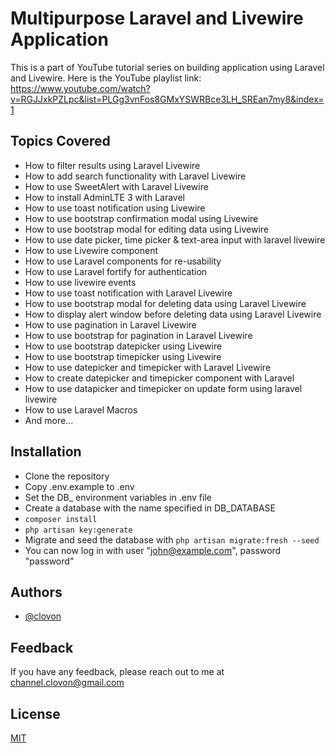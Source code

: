 
# Multipurpose Laravel and Livewire Application

This is a part of YouTube tutorial series on building application using Laravel and Livewire.
Here is the YouTube playlist link: https://www.youtube.com/watch?v=RGJJxkPZLpc&list=PLGg3vnFos8GMxYSWRBce3LH_SREan7my8&index=1
## Topics Covered

* How to filter results using Laravel Livewire
* How to add search functionality with Laravel Livewire
* How to use SweetAlert with Laravel Livewire
* How to install AdminLTE 3 with Laravel
* How to use toast notification using Livewire
* How to use bootstrap confirmation modal using Livewire
* How to use bootstrap modal for editing data using Livewire
* How to use date picker, time picker & text-area input with laravel livewire
* How to use Livewire component
* How to use Laravel components for re-usability
* How to use Laravel fortify for authentication
* How to use livewire events
* How to use toast notification with Laravel Livewire
* How to use bootstrap modal for deleting data using Laravel Livewire
* How to display alert window before deleting data using Laravel Livewire
* How to use pagination in Laravel Livewire
* How to use bootstrap for pagination in Laravel Livewire
* How to use bootstrap datepicker using Livewire
* How to use bootstrap timepicker using Livewire
* How to use datepicker and timepicker with Laravel Livewire
* How to create datepicker and timepicker component with Laravel
* How to use datapicker and timepicker on update form using laravel livewire
* How to use Laravel Macros
* And more...


## Installation

- Clone the repository
- Copy .env.example to .env
- Set the DB_ environment variables in .env file
- Create a database with the name specified in DB_DATABASE
- ```composer install```
- ```php artisan key:generate```
- Migrate and seed the database with ```php artisan migrate:fresh --seed```
- You can now log in with user "john@example.com", password "password"


## Authors

- [@clovon](https://www.github.com/clovon)


## Feedback

If you have any feedback, please reach out to me at channel.clovon@gmail.com


## License

[MIT](https://choosealicense.com/licenses/mit/)
